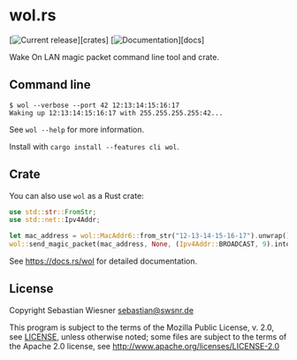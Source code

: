 # wol.rs

[![Current release](https://img.shields.io/crates/v/wol.svg)][crates]
[![Documentation](https://docs.rs/wol/badge.svg)][docs]

Wake On LAN magic packet command line tool and crate.

## Command line

```console
$ wol --verbose --port 42 12:13:14:15:16:17
Waking up 12:13:14:15:16:17 with 255.255.255.255:42...
```

See `wol --help` for more information.

Install with `cargo install --features cli wol`.

## Crate

You can also use `wol` as a Rust crate:

```rust
use std::str::FromStr;
use std::net::Ipv4Addr;

let mac_address = wol::MacAddr6::from_str("12-13-14-15-16-17").unwrap();
wol::send_magic_packet(mac_address, None, (Ipv4Addr::BROADCAST, 9).into()).unwrap();
```

See <https://docs.rs/wol> for detailed documentation.

## License

Copyright Sebastian Wiesner <sebastian@swsnr.de>

This program is subject to the terms of the Mozilla Public
License, v. 2.0, see [LICENSE](LICENSE), unless otherwise noted;
some files are subject to the terms of the Apache 2.0 license,
see <http://www.apache.org/licenses/LICENSE-2.0>
